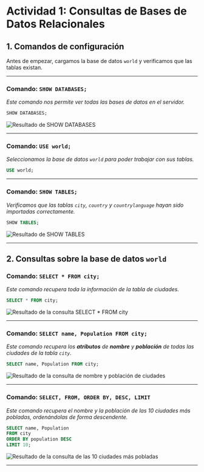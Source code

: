 # Actividad 1: Consultas de Bases de Datos Relacionales

## 1. Comandos de configuración

Antes de empezar, cargamos la base de datos `world` y verificamos que las tablas existan.

---

### Comando: `SHOW DATABASES;`
_Este comando nos permite ver todas las bases de datos en el servidor._

```sql
SHOW DATABASES;
```

![Resultado de SHOW DATABASES](screenshots/show_databases.png)

---

### Comando: `USE world;`
_Seleccionamos la base de datos `world` para poder trabajar con sus tablas._

```sql
USE world;
```
---

### Comando: `SHOW TABLES;`
_Verificamos que las tablas `city`, `country` y `countrylanguage` hayan sido importadas correctamente._

```sql
SHOW TABLES;
```

![Resultado de SHOW TABLES](screenshots/show_tables.png)

---

## 2. Consultas sobre la base de datos `world`

### Comando: `SELECT * FROM city;`
_Este comando recupera toda la información de la tabla de ciudades._

```sql
SELECT * FROM city;
```

![Resultado de la consulta SELECT * FROM city](screenshots/select_all_cities.png)


---

### Comando: `SELECT name, Population FROM city;`
_Este comando recupera los **atributos** de **nombre** y **población** de todas las ciudades de la tabla `city`._

```sql
SELECT name, Population FROM city;
```

![Resultado de la consulta de nombre y población de ciudades](screenshots/select_name_population_city.png)

---

### Comando: `SELECT, FROM, ORDER BY, DESC, LIMIT`
_Este comando recupera el nombre y la población de las 10 ciudades más pobladas, ordenándolas de forma descendente._

```sql
SELECT name, Population
FROM city
ORDER BY population DESC
LIMIT 10;
```

![Resultado de la consulta de las 10 ciudades más pobladas](screenshots/top_10_cities.png)

---
